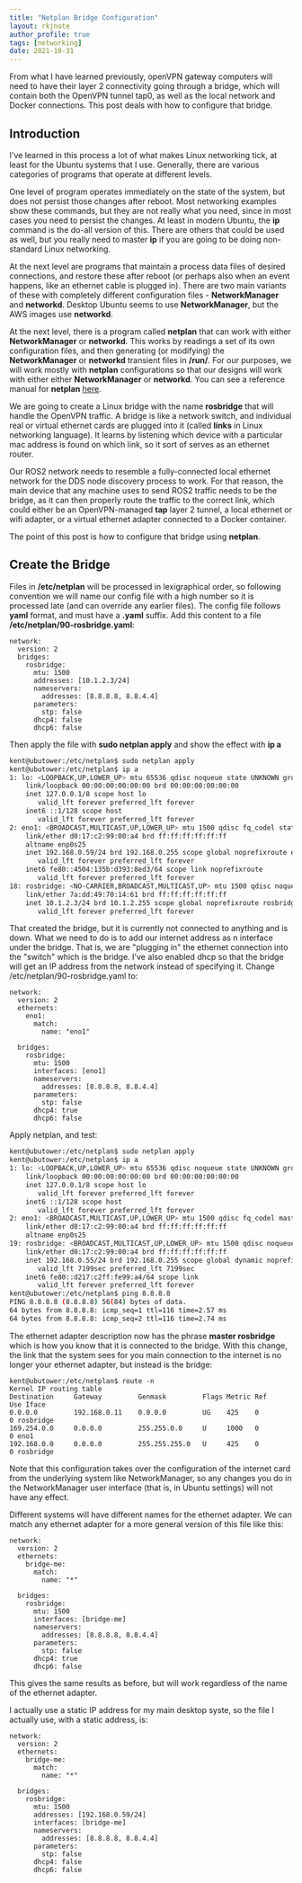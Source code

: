 ```yaml
---
title: "Netplan Bridge Configuration"
layout: rkjnote
author_profile: true
tags: [networking]
date: 2021-10-31
---
```

From what I have learned previously, openVPN gateway computers will need to have their layer 2 connectivity going through a bridge, which will contain both the OpenVPN tunnel tap0, as well as the local network and Docker connections. This post deals with how to configure that bridge.

## Introduction

I've learned in this process a lot of what makes Linux networking tick, at least for the Ubuntu systems that I use. Generally, there are various categories of programs that operate at different levels.

One level of program operates immediately on the state of the system, but does not persist those changes after reboot. Most networking examples show these commands, but they are not really what you need, since in most cases you need to persist the changes. At least in modern Ubuntu, the **ip** command is the do-all version of this. There are others that could be used as well, but you really need to master **ip** if you are going to be doing non-standard Linux networking.

At the next level are programs that maintain a process data files of desired connections, and restore these after reboot (or perhaps also when an event happens, like an ethernet cable is plugged in). There are two main variants of these with completely different configuration files - **NetworkManager** and **networkd**. Desktop Ubuntu seems to use **NetworkManager**, but the AWS images use **networkd**.

At the next level, there is a program called **netplan** that can work with either **NetworkManager** or **networkd**. This works by readings a set of its own configuration files, and then generating (or modifying) the **NetworkManager** or **networkd** transient files in **/run/**. For our purposes, we will work mostly with **netplan** configurations so that our designs will work with either either **NetworkManager** or **networkd**. You can see a reference manual for **netplan** [here](https://netplan.io/reference/).

We are going to create a Linux bridge with the name **rosbridge** that will handle the OpenVPN traffic. A bridge is like a network switch, and individual real or virtual ethernet cards are plugged into it (called **links** in Linux networking language). It learns by listening which device with a particular mac address is found on which link, so it sort of serves as an ethernet router.

Our ROS2 network needs to resemble a fully-connected local ethernet network for the DDS node discovery process to work. For that reason, the main device that any machine uses to send ROS2 traffic needs to be the bridge, as it can then properly route the traffic to the correct link, which could either be an OpenVPN-managed **tap** layer 2 tunnel, a local ethernet or wifi adapter, or a virtual ethernet adapter connected to a Docker container.

The point of this post is how to configure that bridge using **netplan**.

## Create the Bridge

Files in **/etc/netplan** will be processed in lexigraphical order, so following convention we will name our config file with a high number so it is processed late (and can override any earlier files). The config file follows **yaml** format, and must have a **.yaml** suffix. Add this content to a file **/etc/netplan/90-rosbridge.yaml**:
```
network:
  version: 2
  bridges:
    rosbridge:
      mtu: 1500
      addresses: [10.1.2.3/24]
      nameservers:
        addresses: [8.8.8.8, 8.8.4.4]
      parameters:
        stp: false
      dhcp4: false
      dhcp6: false
```
Then apply the file with **sudo netplan apply** and show the effect with **ip a**
```bash
kent@ubutower:/etc/netplan$ sudo netplan apply
kent@ubutower:/etc/netplan$ ip a
1: lo: <LOOPBACK,UP,LOWER_UP> mtu 65536 qdisc noqueue state UNKNOWN group default qlen 1000
    link/loopback 00:00:00:00:00:00 brd 00:00:00:00:00:00
    inet 127.0.0.1/8 scope host lo
       valid_lft forever preferred_lft forever
    inet6 ::1/128 scope host 
       valid_lft forever preferred_lft forever
2: eno1: <BROADCAST,MULTICAST,UP,LOWER_UP> mtu 1500 qdisc fq_codel state UP group default qlen 1000
    link/ether d0:17:c2:99:00:a4 brd ff:ff:ff:ff:ff:ff
    altname enp0s25
    inet 192.168.0.59/24 brd 192.168.0.255 scope global noprefixroute eno1
       valid_lft forever preferred_lft forever
    inet6 fe80::4504:135b:d393:8ed3/64 scope link noprefixroute 
       valid_lft forever preferred_lft forever
18: rosbridge: <NO-CARRIER,BROADCAST,MULTICAST,UP> mtu 1500 qdisc noqueue state DOWN group default qlen 1000
    link/ether 7a:dd:49:70:14:61 brd ff:ff:ff:ff:ff:ff
    inet 10.1.2.3/24 brd 10.1.2.255 scope global noprefixroute rosbridge
       valid_lft forever preferred_lft forever
```
That created the bridge, but it is currently not connected to anything and is down. What we need to do is to add our internet address as n interface under the bridge. That is, we are "plugging in" the ethernet connection into the "switch" which is the bridge. I've also enabled dhcp so that the bridge will get an IP address from the network instead of specifying it. Change /etc/netplan/90-rosbridge.yaml to:
```
network:
  version: 2
  ethernets:
    eno1:
      match:
        name: "eno1"

  bridges:
    rosbridge:
      mtu: 1500
      interfaces: [eno1]
      nameservers:
        addresses: [8.8.8.8, 8.8.4.4]
      parameters:
        stp: false
      dhcp4: true
      dhcp6: false
```
Apply netplan, and test:
```bash
kent@ubutower:/etc/netplan$ sudo netplan apply
kent@ubutower:/etc/netplan$ ip a
1: lo: <LOOPBACK,UP,LOWER_UP> mtu 65536 qdisc noqueue state UNKNOWN group default qlen 1000
    link/loopback 00:00:00:00:00:00 brd 00:00:00:00:00:00
    inet 127.0.0.1/8 scope host lo
       valid_lft forever preferred_lft forever
    inet6 ::1/128 scope host 
       valid_lft forever preferred_lft forever
2: eno1: <BROADCAST,MULTICAST,UP,LOWER_UP> mtu 1500 qdisc fq_codel master rosbridge state UP group default qlen 1000
    link/ether d0:17:c2:99:00:a4 brd ff:ff:ff:ff:ff:ff
    altname enp0s25
19: rosbridge: <BROADCAST,MULTICAST,UP,LOWER_UP> mtu 1500 qdisc noqueue state UP group default qlen 1000
    link/ether d0:17:c2:99:00:a4 brd ff:ff:ff:ff:ff:ff
    inet 192.168.0.55/24 brd 192.168.0.255 scope global dynamic noprefixroute rosbridge
       valid_lft 7199sec preferred_lft 7199sec
    inet6 fe80::d217:c2ff:fe99:a4/64 scope link 
       valid_lft forever preferred_lft forever
kent@ubutower:/etc/netplan$ ping 8.8.8.8
PING 8.8.8.8 (8.8.8.8) 56(84) bytes of data.
64 bytes from 8.8.8.8: icmp_seq=1 ttl=116 time=2.57 ms
64 bytes from 8.8.8.8: icmp_seq=2 ttl=116 time=2.74 ms
```

The ethernet adapter description now has the phrase **master rosbridge** which is how you know that it is connected to the bridge. With this change, the 
link that the system sees for you main connection to the internet is no longer your ethernet adapter, but instead is the bridge:
```
kent@ubutower:/etc/netplan$ route -n
Kernel IP routing table
Destination     Gateway         Genmask         Flags Metric Ref    Use Iface
0.0.0.0         192.168.0.11    0.0.0.0         UG    425    0        0 rosbridge
169.254.0.0     0.0.0.0         255.255.0.0     U     1000   0        0 eno1
192.168.0.0     0.0.0.0         255.255.255.0   U     425    0        0 rosbridge
```
Note that this configuration takes over the configuration of the internet card from the underlying system like NetworkManager, so any changes you do in the NetworkManager user interface (that is, in Ubuntu settings) will not have any effect.

Different systems will have different names for the ethernet adapter. We can match any ethernet adapter for a more general version of this file like this:
```
network:
  version: 2
  ethernets:
    bridge-me:
      match:
        name: "*"

  bridges:
    rosbridge:
      mtu: 1500
      interfaces: [bridge-me]
      nameservers:
        addresses: [8.8.8.8, 8.8.4.4]
      parameters:
        stp: false
      dhcp4: true
      dhcp6: false
```
This gives the same results as before, but will work regardless of the name of the ethernet adapter.

I actually use a static IP address for my main desktop syste, so the file I actually use, with a static address, is:
```
network:
  version: 2
  ethernets:
    bridge-me:
      match:
        name: "*"

  bridges:
    rosbridge:
      mtu: 1500
      addresses: [192.168.0.59/24]
      interfaces: [bridge-me]
      nameservers:
        addresses: [8.8.8.8, 8.8.4.4]
      parameters:
        stp: false
      dhcp4: false
      dhcp6: false
```